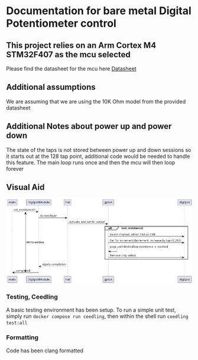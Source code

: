 # Documentation for bare metal Digital Potentiometer control 

## This project relies on an Arm Cortex M4 STM32F407 as the mcu selected

Please find the datasheet for the mcu here [Datasheet](https://www.st.com/resource/en/reference_manual/dm00031020-stm32f405-415-stm32f407-417-stm32f427-437-and-stm32f429-439-advanced-arm-based-32-bit-mcus-stmicroelectronics.pdf) 

## Additional assumptions
We are assuming that we are using the 10K Ohm model from the provided datasheet

## Additional Notes about power up and power down
The state of the taps is not stored between power up and down sessions so it starts out at the 128 tap point, additional code would be needed to handle this feature. The main loop runs once and then the mcu will then loop forever

## Visual Aid
![visual aid](visualAid.png)

### Testing, Ceedling
A basic testing environment has been setup. 
To run a simple unit test, simply run `docker compose run ceedling`, then within the shell run `ceedling test:all`

### Formatting
Code has been clang formatted